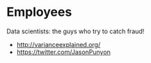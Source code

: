 # Employees

Data scientists: the guys who try to catch fraud!

- <http://varianceexplained.org/>
- <https://twitter.com/JasonPunyon>
